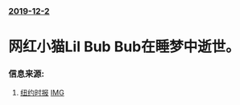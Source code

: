 ### [2019-12-2](/news/2019/12/2/index.md)

##### 
#  网红小猫Lil Bub Bub在睡梦中逝世。 




### 信息来源:

1. [纽约时报](https://cn.nytimes.com/world/20191203/lil-bub-dead/) [IMG](https://static01.nyt.com/images/2019/12/03/world/03xp-lilbub/merlin_165345945_7a6f87a8-cdf3-4d00-b389-282ad7630953-articleLarge.jpg)
